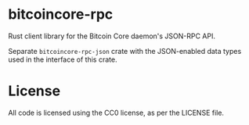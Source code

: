 bitcoincore-rpc
===============

Rust client library for the Bitcoin Core daemon's JSON-RPC API.

Separate `bitcoincore-rpc-json` crate with the JSON-enabled data types used 
in the interface of this crate.


# License

All code is licensed using the CC0 license, as per the LICENSE file.
